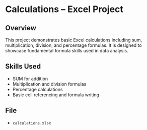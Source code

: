 # Calculations – Excel Project

## Overview
This project demonstrates basic Excel calculations including sum, multiplication, division, and percentage formulas. It is designed to showcase fundamental formula skills used in data analysis.

## Skills Used
- SUM for addition  
- Multiplication and division formulas  
- Percentage calculations  
- Basic cell referencing and formula writing

## File
- `calculations.xlsx`
